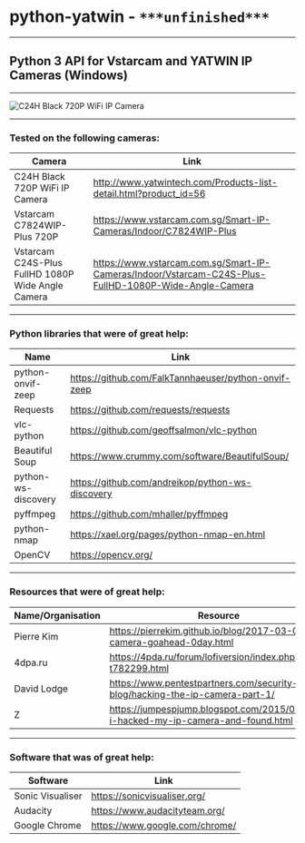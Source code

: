 # python-yatwin - `***unfinished***`

-----------------------------------

## Python 3 API for Vstarcam and YATWIN IP Cameras (Windows)

-----------------------------------

![C24H Black 720P WiFi IP Camera](http://pro646f20.pic37.websiteonline.cn/upload/xch2.jpg)

-----------------------------------

### Tested on the following cameras:
Camera | Link
------ | ----
C24H Black 720P WiFi IP Camera | http://www.yatwintech.com/Products-list-detail.html?product_id=56
Vstarcam C7824WIP-Plus 720P | https://www.vstarcam.com.sg/Smart-IP-Cameras/Indoor/C7824WIP-Plus
Vstarcam C24S-Plus FullHD 1080P Wide Angle Camera | https://www.vstarcam.com.sg/Smart-IP-Cameras/Indoor/Vstarcam-C24S-Plus-FullHD-1080P-Wide-Angle-Camera

-----------------------------------

### Python libraries that were of great help:

Name | Link
---- | ----
python-onvif-zeep | https://github.com/FalkTannhaeuser/python-onvif-zeep
Requests | https://github.com/requests/requests
vlc-python | https://github.com/geoffsalmon/vlc-python
Beautiful Soup | https://www.crummy.com/software/BeautifulSoup/
python-ws-discovery | https://github.com/andreikop/python-ws-discovery
pyffmpeg | https://github.com/mhaller/pyffmpeg
python-nmap | https://xael.org/pages/python-nmap-en.html
OpenCV | https://opencv.org/

-----------------------------------


### Resources that were of great help:

Name/Organisation | Resource
---- | ----
Pierre Kim | https://pierrekim.github.io/blog/2017-03-08-camera-goahead-0day.html
4dpa.ru | https://4pda.ru/forum/lofiversion/index.php?t782299.html
David Lodge | https://www.pentestpartners.com/security-blog/hacking-the-ip-camera-part-1/
Z | https://jumpespjump.blogspot.com/2015/09/how-i-hacked-my-ip-camera-and-found.html

-----------------------------------

### Software that was of great help:

Software | Link
-------- | ----
Sonic Visualiser | https://sonicvisualiser.org/
Audacity | https://www.audacityteam.org/
Google Chrome | https://www.google.com/chrome/
